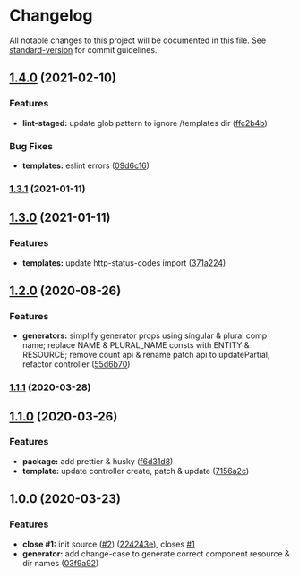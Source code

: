 # Changelog

All notable changes to this project will be documented in this file. See [standard-version](https://github.com/conventional-changelog/standard-version) for commit guidelines.

## [1.4.0](https://github.com/boringcodes/create-service-component/compare/v1.3.1...v1.4.0) (2021-02-10)

### Features

- **lint-staged:** update glob pattern to ignore /templates dir ([ffc2b4b](https://github.com/boringcodes/create-service-component/commit/ffc2b4b46f72c3588f3e605094eeb62eb60dc2d6))

### Bug Fixes

- **templates:** eslint errors ([09d6c16](https://github.com/boringcodes/create-service-component/commit/09d6c16917c1cffbc3a8c77089ca655fc3816528))

### [1.3.1](https://github.com/boringcodes/create-service-component/compare/v1.3.0...v1.3.1) (2021-01-11)

## [1.3.0](https://github.com/boringcodes/create-service-component/compare/v1.2.0...v1.3.0) (2021-01-11)

### Features

- **templates:** update http-status-codes import ([371a224](https://github.com/boringcodes/create-service-component/commit/371a2244bc857371b16804d7cf9d563c672cf1e7))

## [1.2.0](https://github.com/boringcodes/create-service-component/compare/v1.1.1...v1.2.0) (2020-08-26)

### Features

- **generators:** simplify generator props using singular & plural comp name; replace NAME & PLURAL_NAME consts with ENTITY & RESOURCE; remove count api & rename patch api to updatePartial; refactor controller ([55d6b70](https://github.com/boringcodes/create-service-component/commit/55d6b700df9ca5e21e495c71782df8aa7c890868))

### [1.1.1](https://github.com/boringcodes/create-service-component/compare/v1.1.0...v1.1.1) (2020-03-28)

## [1.1.0](https://github.com/boringcodes/create-service-component/compare/v1.0.0...v1.1.0) (2020-03-26)

### Features

- **package:** add prettier & husky ([f6d31d8](https://github.com/boringcodes/create-service-component/commit/f6d31d8e17fd68f49908aad35ff0124acf951569))
- **template:** update controller create, patch & update ([7156a2c](https://github.com/boringcodes/create-service-component/commit/7156a2c25a604eed62ff9d29d7c4b335a5beca5b))

## 1.0.0 (2020-03-23)

### Features

- **close #1:** init source ([#2](https://github.com/boringcodes/create-service-component/issues/2)) ([224243e](https://github.com/boringcodes/create-service-component/commit/224243e3094769880b7a62d0677c9c56cffff064)), closes [#1](https://github.com/boringcodes/create-service-component/issues/1)
- **generator:** add change-case to generate correct component resource & dir names ([03f9a92](https://github.com/boringcodes/create-service-component/commit/03f9a927b37e5d8d2b5d8117c4bcb911879c59da))
